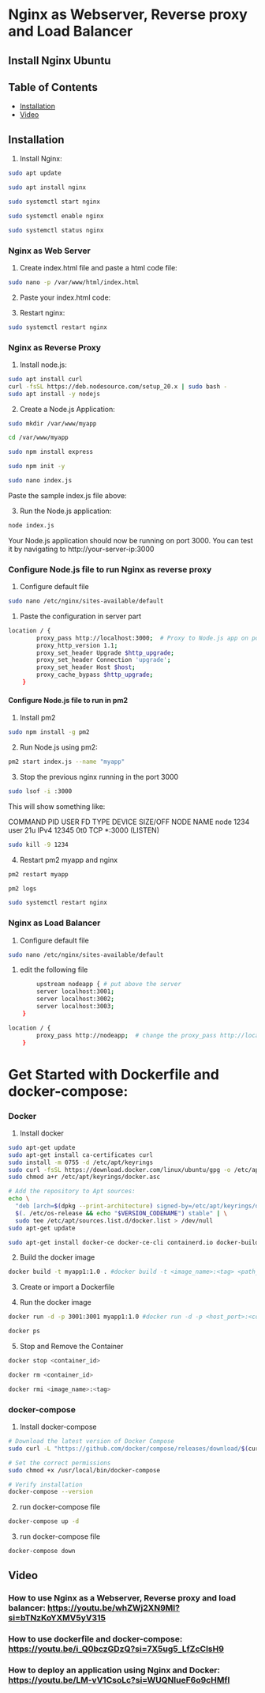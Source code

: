 ﻿# Nginx as Webserver, Reverse proxy and Load Balancer


## Install Nginx Ubuntu

## Table of Contents
- [Installation](#installation)
- [Video](#video)


## Installation
1. Install Nginx:

```bash
sudo apt update
```

```bash
sudo apt install nginx
```

```bash
sudo systemctl start nginx
```

```bash
sudo systemctl enable nginx
```

```bash
sudo systemctl status nginx
```

### Nginx as Web Server

1. Create index.html file and paste a html code file:

```bash
sudo nano -p /var/www/html/index.html
```

2. Paste your index.html code:

3. Restart nginx:

```bash
sudo systemctl restart nginx
```

### Nginx as Reverse Proxy

1. Install node.js:

```bash
sudo apt install curl
curl -fsSL https://deb.nodesource.com/setup_20.x | sudo bash - 
sudo apt install -y nodejs
```

2. Create a Node.js Application:

```bash
sudo mkdir /var/www/myapp
```

```bash
cd /var/www/myapp
```

```bash
sudo npm install express
```

```bash
sudo npm init -y
```

```bash
sudo nano index.js
```

Paste the sample index.js file above:

3. Run the Node.js application:

```bash
node index.js
```

Your Node.js application should now be running on port 3000. You can test it by navigating to http://your-server-ip:3000

### Configure Node.js file to run Nginx as reverse proxy


1. Configure default file

```bash
sudo nano /etc/nginx/sites-available/default
```

1. Paste the configuration in server part

```bash
location / {
        proxy_pass http://localhost:3000;  # Proxy to Node.js app on port 3000
        proxy_http_version 1.1;
        proxy_set_header Upgrade $http_upgrade;
        proxy_set_header Connection 'upgrade';
        proxy_set_header Host $host;
        proxy_cache_bypass $http_upgrade;
    }
```

#### Configure Node.js file to run in pm2

1. Install pm2

```bash
sudo npm install -g pm2
```
2. Run Node.js using pm2:

```bash
pm2 start index.js --name "myapp"
```

3. Stop the previous nginx running in the port 3000

```bash
sudo lsof -i :3000
```

This will show something like:

COMMAND   PID  USER   FD   TYPE DEVICE SIZE/OFF NODE NAME
node     1234  user   21u  IPv4  12345      0t0  TCP *:3000 (LISTEN)

```bash
sudo kill -9 1234
```

4. Restart pm2 myapp and nginx

```bash
pm2 restart myapp
```

```bash
pm2 logs
```

```bash
sudo systemctl restart nginx
```

### Nginx as Load Balancer

1. Configure default file

```bash
sudo nano /etc/nginx/sites-available/default
```

1. edit the following file


```bash
        upstream nodeapp { # put above the server
        server localhost:3001; 
        server localhost:3002;
        server localhost:3003;
    }
```


```bash
location / {
        proxy_pass http://nodeapp;  # change the proxy_pass http://localhost:3000;
    }
```



# Get Started with Dockerfile and docker-compose:

### Docker

1. Install docker 

```bash
sudo apt-get update
sudo apt-get install ca-certificates curl
sudo install -m 0755 -d /etc/apt/keyrings
sudo curl -fsSL https://download.docker.com/linux/ubuntu/gpg -o /etc/apt/keyrings/docker.asc
sudo chmod a+r /etc/apt/keyrings/docker.asc

# Add the repository to Apt sources:
echo \
  "deb [arch=$(dpkg --print-architecture) signed-by=/etc/apt/keyrings/docker.asc] https://download.docker.com/linux/ubuntu \
  $(. /etc/os-release && echo "$VERSION_CODENAME") stable" | \
  sudo tee /etc/apt/sources.list.d/docker.list > /dev/null
sudo apt-get update
```

```bash
sudo apt-get install docker-ce docker-ce-cli containerd.io docker-buildx-plugin docker-compose-plugin
```

2. Build the docker image

```bash
docker build -t myapp1:1.0 . #docker build -t <image_name>:<tag> <path_to_dockerfile>
```

3. Create or import a Dockerfile

4. Run the docker image

```bash
docker run -d -p 3001:3001 myapp1:1.0 #docker run -d -p <host_port>:<container_port> <image_name>:<tag>
```

```bash
docker ps
```

5. Stop and Remove the Container

```bash
docker stop <container_id>
```

```bash
docker rm <container_id>
```

```bash
docker rmi <image_name>:<tag>
```

### docker-compose

1. Install docker-compose

```bash
# Download the latest version of Docker Compose
sudo curl -L "https://github.com/docker/compose/releases/download/$(curl -s https://api.github.com/repos/docker/compose/releases/latest | jq -r .tag_name)/docker-compose-$(uname -s)-$(uname -m)" -o /usr/local/bin/docker-compose

# Set the correct permissions
sudo chmod +x /usr/local/bin/docker-compose

# Verify installation
docker-compose --version
```

2. run docker-compose file

```bash
docker-compose up -d
```

3. run docker-compose file

```bash
docker-compose down
```

## Video

### How to use Nginx as a Webserver, Reverse proxy and load balancer: https://youtu.be/whZWj2XN9MI?si=bTNzKoYXMV5yV315

### How to use dockerfile and docker-compose: https://youtu.be/i_Q0bczGDzQ?si=7X5ug5_LfZcClsH9

### How to deploy an application using Nginx and Docker: https://youtu.be/LM-vV1CsoLc?si=WUQNlueF6o9cHMfI

